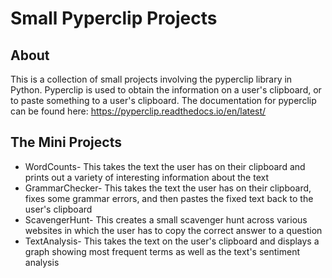 # Small Pyperclip Projects
## About
This is a collection of small projects involving the pyperclip library in Python. Pyperclip is used to obtain the information on a user's clipboard, or to paste something to a user's clipboard. The documentation for pyperclip can be found here: https://pyperclip.readthedocs.io/en/latest/

## The Mini Projects
* WordCounts- This takes the text the user has on their clipboard and prints out a variety of interesting information about the text
* GrammarChecker- This takes the text the user has on their clipboard, fixes some grammar errors, and then pastes the fixed text back to the user's clipboard
* ScavengerHunt- This creates a small scavenger hunt across various websites in which the user has to copy the correct answer to a question
* TextAnalysis- This takes the text on the user's clipboard and displays a graph showing most frequent terms as well as the text's sentiment analysis
